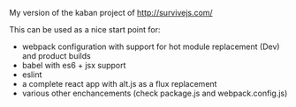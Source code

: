 My version of the kaban project of http://survivejs.com/

This can be used as a nice start point for:

* webpack configuration with support for hot module replacement (Dev) and product builds
* babel with es6 + jsx support
* eslint
* a complete react app with alt.js as a flux replacement
* various other enchancements (check package.js and webpack.config.js)

